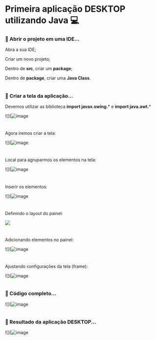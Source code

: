 # Primeira aplicação DESKTOP utilizando Java :computer:



### :large_blue_circle: Abrir o projeto em uma IDE...

Abra a sua IDE;

Criar um novo projeto;

Dentro de **src**, criar um **package**;

Dentro de **package**, criar uma **Java Class**.

#

### :large_blue_circle: Criar a tela da aplicação...

Devemos utilizar as biblioteca **import javax.swing.*** e **import java.awt.***

![](![image](https://user-images.githubusercontent.com/98665008/160519355-048d3acb-d48d-43a2-9e65-b6dd4d8a7316.png)

#

Agora iremos criar a tela:

![](![image](https://user-images.githubusercontent.com/98665008/160519501-272d6276-cfe8-4c0d-8ed9-53f12ee876c5.png)

#

Local para agruparmos os elementos na tela:

![](![image](https://user-images.githubusercontent.com/98665008/160519798-e152fb37-9f8f-49a5-8921-6d9430457bcb.png)

#

Inserir os elementos:

![](![image](https://user-images.githubusercontent.com/98665008/160519892-01ef5a3e-02d4-4af5-8d7d-ab948513854c.png)

#

Definindo o layout do painel:

![](/home/gento/snap/typora/57/.config/Typora/typora-user-images/image-20220328232311242.png)

#

Adicionando elementos no painel:

![](![image](https://user-images.githubusercontent.com/98665008/160520077-e9c269a1-8c40-4218-a540-d99948a33d22.png)

#

Ajustando configurações da tela (frame):

![](![image](https://user-images.githubusercontent.com/98665008/160520184-781a94dd-9ff0-4049-869c-7b7e69b32e64.png)

#

### :large_blue_circle: Código completo...

![](![image](https://user-images.githubusercontent.com/98665008/160520382-b5276636-7a71-4d64-b3e5-13f5277564c2.png)

#

### :large_blue_circle: Resultado da aplicação DESKTOP...

![](![image](https://user-images.githubusercontent.com/98665008/160520480-5313c415-eaf0-4adc-b4a5-344990cef708.png)

